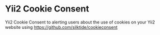 # Yii2 Cookie Consent
Yii2 Cookie Consent to alerting users about the use of cookies on your Yii2 website using https://github.com/silktide/cookieconsent
